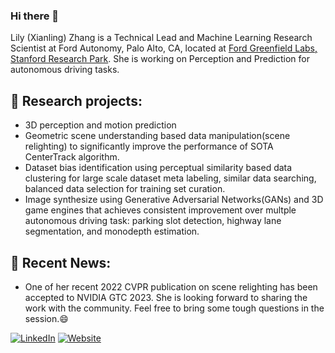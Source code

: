 ### Hi there 👋

<!--
**alchemz/alchemz** is a ✨ _special_ ✨ repository because its `README.md` (this file) appears on your GitHub profile.
Here are some ideas to get you started:

- 🔭 I’m currently working on ...
- 🌱 I’m currently learning ...
- 👯 I’m looking to collaborate on ...
- 🤔 I’m looking for help with ...
- 💬 Ask me about ...
- 📫 How to reach me: ...
- 😄 Pronouns: ...
- ⚡ Fun fact: ...
-->

Lily (Xianling) Zhang is a Technical Lead and Machine Learning Research Scientist at Ford Autonomy, Palo Alto, CA, located at [Ford Greenfield Labs, Stanford Research Park](https://corporate.ford.com/operations/locations/silicon-valley.html). She is working on Perception and Prediction for autonomous driving tasks. 

## 🔭 Research projects:
- 3D perception and motion prediction
- Geometric scene understanding based data manipulation(scene relighting) to significantly improve the performance of SOTA CenterTrack algorithm.
- Dataset bias identification using perceptual similarity based data clustering for large scale dataset meta labeling, similar data searching, balanced data selection for training set curation.
- Image synthesize using Generative Adversarial Networks(GANs) and 3D game engines that achieves consistent improvement over multple autonomous driving task: parking slot detection, highway lane segmentation, and monodepth estimation.

## 💬 Recent News:
- One of her recent 2022 CVPR publication on scene relighting has been accepted to NVIDIA GTC 2023. She is looking forward to sharing the work with the community. Feel free to bring some tough questions in the session.😄

[![LinkedIn](https://img.shields.io/badge/LinkedIn-0077B5?style=for-the-badge&logo=linkedin)](https://www.linkedin.com/in/alchemz/) 
[![Website](https://img.shields.io/badge/website-000000?style=for-the-badge&logo=About.me&logoColor=white)](https://alchemz.github.io/)

